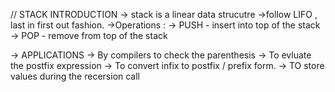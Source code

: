 // STACK INTRODUCTION
-> stack is a linear data strucutre
    ->follow LIFO , last in first out fashion.
    ->Operations :
            -> PUSH - insert into top of the stack 
            -> POP - remove from top of the stack

-> APPLICATIONS
    -> By compilers to check the parenthesis
    -> To evluate the postfix expression
    -> To convert infix to postfix / prefix form.
    -> TO store values during the recersion call 